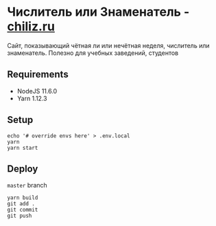 # Числитель или Знаменатель - [chiliz.ru](https://chiliz.ru/)
Сайт, показывающий чётная ли или нечётная неделя, числитель или знаменатель. Полезно для учебных заведений, студентов

## Requirements

* NodeJS 11.6.0
* Yarn 1.12.3

## Setup

```
echo '# override envs here' > .env.local
yarn
yarn start
```

## Deploy

`master` branch

```
yarn build
git add .
git commit
git push
```
